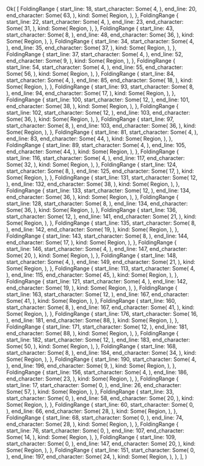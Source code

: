 Ok(
    [
        FoldingRange {
            start_line: 18,
            start_character: Some(
                4,
            ),
            end_line: 20,
            end_character: Some(
                63,
            ),
            kind: Some(
                Region,
            ),
        },
        FoldingRange {
            start_line: 22,
            start_character: Some(
                4,
            ),
            end_line: 23,
            end_character: Some(
                31,
            ),
            kind: Some(
                Region,
            ),
        },
        FoldingRange {
            start_line: 43,
            start_character: Some(
                8,
            ),
            end_line: 48,
            end_character: Some(
                36,
            ),
            kind: Some(
                Region,
            ),
        },
        FoldingRange {
            start_line: 34,
            start_character: Some(
                4,
            ),
            end_line: 35,
            end_character: Some(
                37,
            ),
            kind: Some(
                Region,
            ),
        },
        FoldingRange {
            start_line: 37,
            start_character: Some(
                4,
            ),
            end_line: 52,
            end_character: Some(
                9,
            ),
            kind: Some(
                Region,
            ),
        },
        FoldingRange {
            start_line: 54,
            start_character: Some(
                4,
            ),
            end_line: 55,
            end_character: Some(
                56,
            ),
            kind: Some(
                Region,
            ),
        },
        FoldingRange {
            start_line: 84,
            start_character: Some(
                4,
            ),
            end_line: 85,
            end_character: Some(
                18,
            ),
            kind: Some(
                Region,
            ),
        },
        FoldingRange {
            start_line: 93,
            start_character: Some(
                8,
            ),
            end_line: 94,
            end_character: Some(
                17,
            ),
            kind: Some(
                Region,
            ),
        },
        FoldingRange {
            start_line: 100,
            start_character: Some(
                12,
            ),
            end_line: 101,
            end_character: Some(
                38,
            ),
            kind: Some(
                Region,
            ),
        },
        FoldingRange {
            start_line: 102,
            start_character: Some(
                12,
            ),
            end_line: 103,
            end_character: Some(
                36,
            ),
            kind: Some(
                Region,
            ),
        },
        FoldingRange {
            start_line: 97,
            start_character: Some(
                8,
            ),
            end_line: 103,
            end_character: Some(
                36,
            ),
            kind: Some(
                Region,
            ),
        },
        FoldingRange {
            start_line: 81,
            start_character: Some(
                4,
            ),
            end_line: 83,
            end_character: Some(
                44,
            ),
            kind: Some(
                Region,
            ),
        },
        FoldingRange {
            start_line: 89,
            start_character: Some(
                4,
            ),
            end_line: 105,
            end_character: Some(
                44,
            ),
            kind: Some(
                Region,
            ),
        },
        FoldingRange {
            start_line: 116,
            start_character: Some(
                4,
            ),
            end_line: 117,
            end_character: Some(
                32,
            ),
            kind: Some(
                Region,
            ),
        },
        FoldingRange {
            start_line: 124,
            start_character: Some(
                8,
            ),
            end_line: 125,
            end_character: Some(
                17,
            ),
            kind: Some(
                Region,
            ),
        },
        FoldingRange {
            start_line: 131,
            start_character: Some(
                12,
            ),
            end_line: 132,
            end_character: Some(
                38,
            ),
            kind: Some(
                Region,
            ),
        },
        FoldingRange {
            start_line: 133,
            start_character: Some(
                12,
            ),
            end_line: 134,
            end_character: Some(
                36,
            ),
            kind: Some(
                Region,
            ),
        },
        FoldingRange {
            start_line: 128,
            start_character: Some(
                8,
            ),
            end_line: 134,
            end_character: Some(
                36,
            ),
            kind: Some(
                Region,
            ),
        },
        FoldingRange {
            start_line: 136,
            start_character: Some(
                12,
            ),
            end_line: 141,
            end_character: Some(
                21,
            ),
            kind: Some(
                Region,
            ),
        },
        FoldingRange {
            start_line: 135,
            start_character: Some(
                8,
            ),
            end_line: 142,
            end_character: Some(
                19,
            ),
            kind: Some(
                Region,
            ),
        },
        FoldingRange {
            start_line: 143,
            start_character: Some(
                8,
            ),
            end_line: 144,
            end_character: Some(
                17,
            ),
            kind: Some(
                Region,
            ),
        },
        FoldingRange {
            start_line: 146,
            start_character: Some(
                4,
            ),
            end_line: 147,
            end_character: Some(
                20,
            ),
            kind: Some(
                Region,
            ),
        },
        FoldingRange {
            start_line: 148,
            start_character: Some(
                4,
            ),
            end_line: 149,
            end_character: Some(
                21,
            ),
            kind: Some(
                Region,
            ),
        },
        FoldingRange {
            start_line: 113,
            start_character: Some(
                4,
            ),
            end_line: 115,
            end_character: Some(
                45,
            ),
            kind: Some(
                Region,
            ),
        },
        FoldingRange {
            start_line: 121,
            start_character: Some(
                4,
            ),
            end_line: 142,
            end_character: Some(
                19,
            ),
            kind: Some(
                Region,
            ),
        },
        FoldingRange {
            start_line: 163,
            start_character: Some(
                12,
            ),
            end_line: 167,
            end_character: Some(
                41,
            ),
            kind: Some(
                Region,
            ),
        },
        FoldingRange {
            start_line: 160,
            start_character: Some(
                8,
            ),
            end_line: 167,
            end_character: Some(
                41,
            ),
            kind: Some(
                Region,
            ),
        },
        FoldingRange {
            start_line: 176,
            start_character: Some(
                16,
            ),
            end_line: 181,
            end_character: Some(
                88,
            ),
            kind: Some(
                Region,
            ),
        },
        FoldingRange {
            start_line: 171,
            start_character: Some(
                12,
            ),
            end_line: 181,
            end_character: Some(
                88,
            ),
            kind: Some(
                Region,
            ),
        },
        FoldingRange {
            start_line: 182,
            start_character: Some(
                12,
            ),
            end_line: 183,
            end_character: Some(
                50,
            ),
            kind: Some(
                Region,
            ),
        },
        FoldingRange {
            start_line: 168,
            start_character: Some(
                8,
            ),
            end_line: 184,
            end_character: Some(
                34,
            ),
            kind: Some(
                Region,
            ),
        },
        FoldingRange {
            start_line: 190,
            start_character: Some(
                4,
            ),
            end_line: 196,
            end_character: Some(
                9,
            ),
            kind: Some(
                Region,
            ),
        },
        FoldingRange {
            start_line: 156,
            start_character: Some(
                4,
            ),
            end_line: 186,
            end_character: Some(
                23,
            ),
            kind: Some(
                Region,
            ),
        },
        FoldingRange {
            start_line: 17,
            start_character: Some(
                0,
            ),
            end_line: 26,
            end_character: Some(
                57,
            ),
            kind: Some(
                Region,
            ),
        },
        FoldingRange {
            start_line: 33,
            start_character: Some(
                0,
            ),
            end_line: 58,
            end_character: Some(
                20,
            ),
            kind: Some(
                Region,
            ),
        },
        FoldingRange {
            start_line: 60,
            start_character: Some(
                0,
            ),
            end_line: 66,
            end_character: Some(
                28,
            ),
            kind: Some(
                Region,
            ),
        },
        FoldingRange {
            start_line: 68,
            start_character: Some(
                0,
            ),
            end_line: 74,
            end_character: Some(
                28,
            ),
            kind: Some(
                Region,
            ),
        },
        FoldingRange {
            start_line: 76,
            start_character: Some(
                0,
            ),
            end_line: 107,
            end_character: Some(
                14,
            ),
            kind: Some(
                Region,
            ),
        },
        FoldingRange {
            start_line: 109,
            start_character: Some(
                0,
            ),
            end_line: 147,
            end_character: Some(
                20,
            ),
            kind: Some(
                Region,
            ),
        },
        FoldingRange {
            start_line: 151,
            start_character: Some(
                0,
            ),
            end_line: 197,
            end_character: Some(
                24,
            ),
            kind: Some(
                Region,
            ),
        },
    ],
)